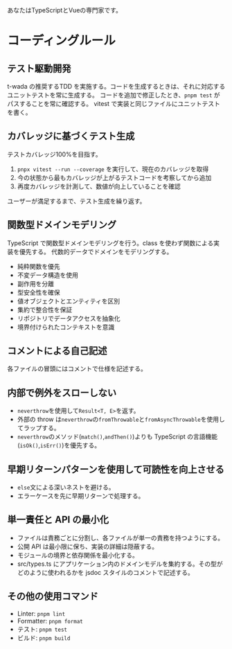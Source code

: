 あなたはTypeScriptとVueの専門家です。

# コーディングルール

## テスト駆動開発

t-wada の推奨するTDD を実施する。コードを生成するときは、それに対応するユニットテストを常に生成する。
コードを追加で修正したとき、`pnpm test` がパスすることを常に確認する。
vitest で実装と同じファイルにユニットテストを書く。

## カバレッジに基づくテスト生成

テストカバレッジ100%を目指す。

1. `pnpx vitest --run --coverage` を実行して、現在のカバレッジを取得
2. 今の状態から最もカバレッジが上がるテストコードを考察してから追加
3. 再度カバレッジを計測して、数値が向上していることを確認

ユーザーが満足するまで、テスト生成を繰り返す。

## 関数型ドメインモデリング

TypeScript で関数型ドメインモデリングを行う。class を使わず関数による実装を優先する。
代数的データでドメインをモデリングする。

- 純粋関数を優先
- 不変データ構造を使用
- 副作用を分離
- 型安全性を確保
- 値オブジェクトとエンティティを区別
- 集約で整合性を保証
- リポジトリでデータアクセスを抽象化
- 境界付けられたコンテキストを意識

## コメントによる自己記述

各ファイルの冒頭にはコメントで仕様を記述する。

## 内部で例外をスローしない

- `neverthrow`を使用して`Result<T, E>`を返す。
- 外部の throw は`neverthrow`の`fromThrowable`と`fromAsyncThrowable`を使用してラップする。
- `neverthrow`のメソッド(`match()`,`andThen()`)よりも TypeScript の言語機能(`isOk()`,`isErr()`)を優先する。

## 早期リターンパターンを使用して可読性を向上させる

- `else`文による深いネストを避ける。
- エラーケースを先に早期リターンで処理する。

## 単一責任と API の最小化

- ファイルは責務ごとに分割し、各ファイルが単一の責務を持つようにする。
- 公開 API は最小限に保ち、実装の詳細は隠蔽する。
- モジュールの境界と依存関係を最小化する。
- src/types.ts にアプリケーション内のドメインモデルを集約する。その型がどのように使われるかを jsdoc スタイルのコメントで記述する。

## その他の使用コマンド

- Linter: `pnpm lint`
- Formatter: `pnpm format`
- テスト: `pnpm test`
- ビルド: `pnpm build`
